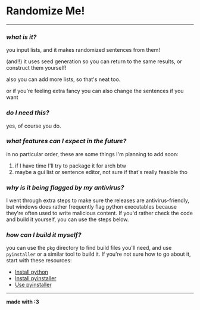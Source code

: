 # Randomize Me!

---

### _what is it?_

you input lists, and it makes randomized sentences from them!

(and!!) it uses seed generation so you can return to the same results, or construct them yourself!

also you can add more lists, so that's neat too.

or if you're feeling extra fancy you can also change the sentences if you want 

### _do I need this?_

yes, of course you do.

### _what features can I expect in the future?_

in no particular order, these are some things I'm planning to add soon:
1. if I have time I'll try to package it for arch btw
2. maybe a gui list or sentence editor, not sure if that's really feasible tho

### _why is it being flagged by my antivirus?_

I went through extra steps to make sure the releases are antivirus-friendly, but windows does rather frequently
flag python executables because they're often used to write malicious content. If you'd rather
check the code and build it yourself, you can use the steps below.

### _how can I build it myself?_
you can use the ```pkg``` directory  to find build files you'll need, and use ```pyinstaller``` or a similar tool to build it.
If you're not sure how to go about it, start with these resources:

- [Install python](https://www.python.org/downloads/)
- [Install pyinstaller](https://www.pyinstaller.org/en/stable/installation.html)
- [Use pyinstaller](https://pyinstaller.org/en/v4.1/usage.html)

---

**made with :3**